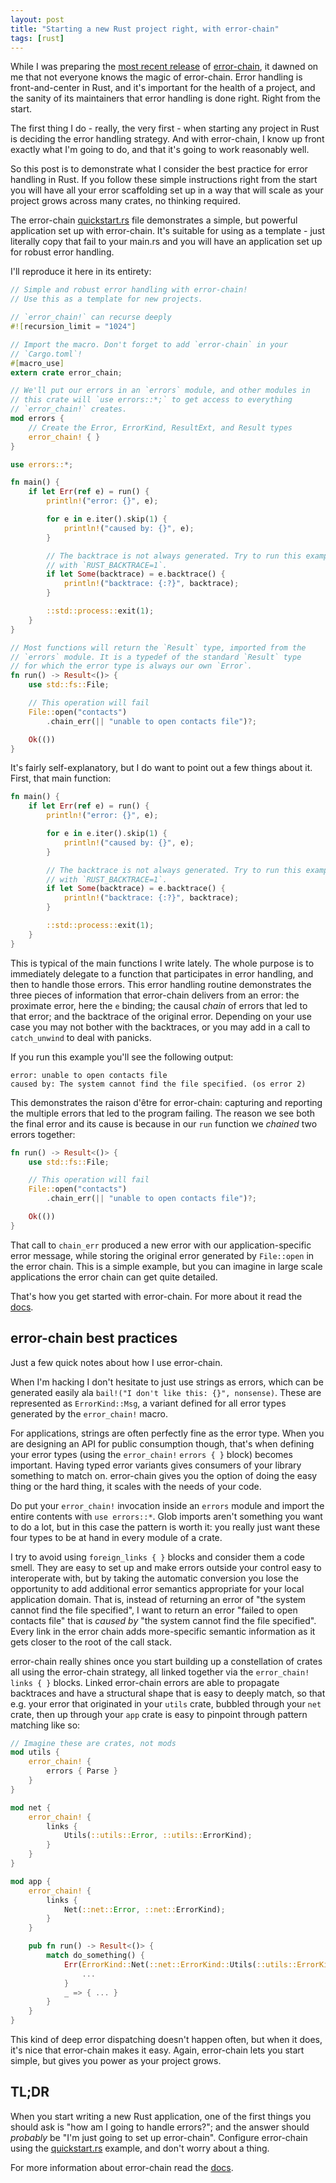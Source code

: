 ```yaml
---
layout: post
title: "Starting a new Rust project right, with error-chain"
tags: [rust]
---
```


While I was preparing the [most recent release][r] of [error-chain], it dawned on
me that not everyone knows the magic of error-chain. Error handling is
front-and-center in Rust, and it's important for the health of a project, and
the sanity of its maintainers that error handling is done right. Right from the
start.

The first thing I do - really, the very first - when starting any project in
Rust is deciding the error handling strategy. And with error-chain, I know up
front exactly what I'm going to do, and that it's going to work reasonably well.

So this post is to demonstrate what I consider the best practice for error
handling in Rust. If you follow these simple instructions right from the start
you will have all your error scaffolding set up in a way that will scale as your
project grows across many crates, no thinking required.

The error-chain [quickstart.rs] file demonstrates a simple, but powerful
application set up with error-chain. It's suitable for using as a template -
just literally copy that fail to your main.rs and you will have an application
set up for robust error handling.

I'll reproduce it here in its entirety:

```rust
// Simple and robust error handling with error-chain!
// Use this as a template for new projects.

// `error_chain!` can recurse deeply
#![recursion_limit = "1024"]

// Import the macro. Don't forget to add `error-chain` in your
// `Cargo.toml`!
#[macro_use]
extern crate error_chain;

// We'll put our errors in an `errors` module, and other modules in
// this crate will `use errors::*;` to get access to everything
// `error_chain!` creates.
mod errors {
    // Create the Error, ErrorKind, ResultExt, and Result types
    error_chain! { }
}

use errors::*;

fn main() {
    if let Err(ref e) = run() {
        println!("error: {}", e);

        for e in e.iter().skip(1) {
            println!("caused by: {}", e);
        }

        // The backtrace is not always generated. Try to run this example
        // with `RUST_BACKTRACE=1`.
        if let Some(backtrace) = e.backtrace() {
            println!("backtrace: {:?}", backtrace);
        }

        ::std::process::exit(1);
    }
}

// Most functions will return the `Result` type, imported from the
// `errors` module. It is a typedef of the standard `Result` type
// for which the error type is always our own `Error`.
fn run() -> Result<()> {
    use std::fs::File;

    // This operation will fail
    File::open("contacts")
        .chain_err(|| "unable to open contacts file")?;

    Ok(())
}
```

It's fairly self-explanatory, but I do want to point out a few things about it.
First, that main function:

```rust
fn main() {
    if let Err(ref e) = run() {
        println!("error: {}", e);

        for e in e.iter().skip(1) {
            println!("caused by: {}", e);
        }

        // The backtrace is not always generated. Try to run this example
        // with `RUST_BACKTRACE=1`.
        if let Some(backtrace) = e.backtrace() {
            println!("backtrace: {:?}", backtrace);
        }

        ::std::process::exit(1);
    }
}
```

This is typical of the main functions I write lately. The whole purpose is to
immediately delegate to a function that participates in error handling, and then
to handle those errors. This error handling routine demonstrates the three
pieces of information that error-chain delivers from an error: the proximate
error, here the `e` binding; the causal _chain_ of errors that led to that
error; and the backtrace of the original error. Depending on your use case you
may not bother with the backtraces, or you may add in a call to `catch_unwind`
to deal with panicks.

If you run this example you'll see the following output:

```
error: unable to open contacts file
caused by: The system cannot find the file specified. (os error 2)
```

This demonstrates the raison d'être for error-chain: capturing and reporting the
multiple errors that led to the program failing. The reason we see both the
final error and its cause is because in our `run` function we _chained_ two errors together:

```rust
fn run() -> Result<()> {
    use std::fs::File;

    // This operation will fail
    File::open("contacts")
        .chain_err(|| "unable to open contacts file")?;

    Ok(())
}
```

That call to `chain_err` produced a new error with our application-specific
error message, while storing the original error generated by `File::open` in the
error chain. This is a simple example, but you can imagine in large scale
applications the error chain can get quite detailed.

That's how you get started with error-chain. For more about it read the [docs].

## error-chain best practices

Just a few quick notes about how I use error-chain.

When I'm hacking I don't hesitate to just use strings as errors, which can be
generated easily ala `bail!("I don't like this: {}", nonsense)`. These are
represented as `ErrorKind::Msg`, a variant defined for all error types generated
by the `error_chain!` macro.

For applications, strings are often perfectly fine as the error type. When you
are designing an API for public consumption though, that's when defining your
error types (using the `error_chain!` `errors { }` block) becomes important.
Having typed error variants gives consumers of your library something to match
on. error-chain gives you the option of doing the easy thing or the hard thing,
it scales with the needs of your code.

Do put your `error_chain!` invocation inside an `errors` module and import the
entire contents with `use errors::*`. Glob imports aren't something you want to
do a lot, but in this case the pattern is worth it: you really just want these
four types to be at hand in every module of a crate.

I try to avoid using `foreign_links { }` blocks and consider them a code smell.
They are easy to set up and make errors outside your control easy to
interoperate with, but by taking the automatic conversion you lose the
opportunity to add additional error semantics appropriate for your local
application domain. That is, instead of returning an error of "the system cannot
find the file specified", I want to return an error "failed to open contacts
file" that is _caused by_ "the system cannot find the file specified". Every
link in the error chain adds more-specific semantic information as it gets
closer to the root of the call stack.

error-chain really shines once you start building up a constellation of crates
all using the error-chain strategy, all linked together via the `error_chain!`
`links { }` blocks. Linked error-chain errors are able to propagate backtraces
and have a structural shape that is easy to deeply match, so that e.g.
your error that originated in your `utils` crate, bubbled through your `net`
crate, then up through your `app` crate is easy to pinpoint through pattern
matching like so:

```rust
// Imagine these are crates, not mods
mod utils {
    error_chain! {
        errors { Parse }
    }
}

mod net {
    error_chain! {
        links {
            Utils(::utils::Error, ::utils::ErrorKind);
        }
    }
}

mod app {
    error_chain! {
        links {
            Net(::net::Error, ::net::ErrorKind);
        }
    }

    pub fn run() -> Result<()> {
        match do_something() {
            Err(ErrorKind::Net(::net::ErrorKind::Utils(::utils::ErrorKind::Parse), _)) => {
                ...                                                                                   
            }
            _ => { ... }
        }
    }
}
```

This kind of deep error dispatching doesn't happen often, but when it does, it's
nice that error-chain makes it easy. Again, error-chain lets you start simple,
but gives you power as your project grows.

## TL;DR

When you start writing a new Rust application, one of the first things you
should ask is "how am I going to handle errors?"; and the answer should
_probably_ be "I'm just going to set up error-chain". Configure error-chain
using the [quickstart.rs] example, and don't worry about a thing.

For more information about error-chain read the [docs].

[r]: https://users.rust-lang.org/t/announcing-error-chain-a-library-for-consistent-and-reliable-rust-error-handling/6133/30
[error-chain]: https://github.com/brson/error-chain
[quickstart.rs]: https://github.com/brson/error-chain/blob/master/examples/quickstart.rs
[docs]: https://docs.rs/error-chain/0.7.1/error_chain/
